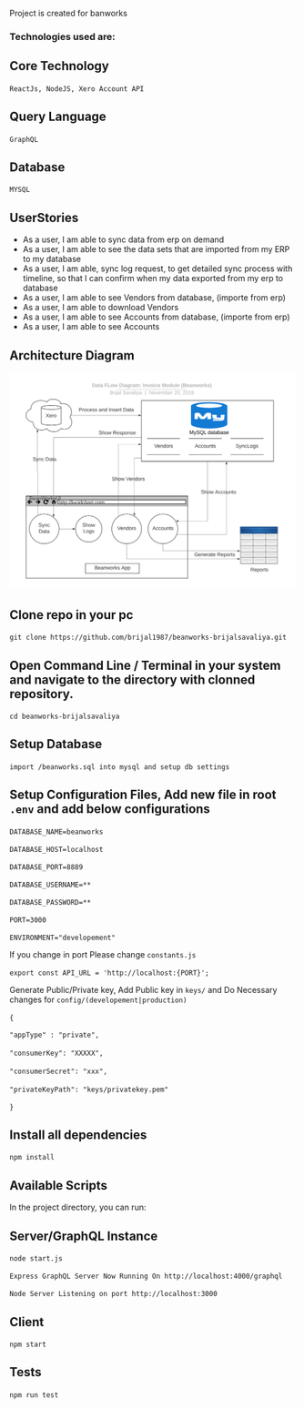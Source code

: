 Project is created for banworks
### Technologies used are:

## Core Technology
`ReactJs, NodeJS, Xero Account API`

## Query Language
`GraphQL`

## Database
`MYSQL`

## UserStories

- As a user, I am able to sync data from erp on demand
- As a user, I am able to see the data sets that are imported from my ERP to my database
- As a user, I am able, sync log request, to get detailed sync process with timeline, so
that I can confirm when my data exported from my erp to database
- As a user, I am able to see Vendors from database, (importe from erp)
- As a user, I am able to download Vendors
- As a user, I am able to see Accounts from database, (importe from erp)
- As a user, I am able to see Accounts

## Architecture Diagram

![Architecture](/diagrams/invoice_module_data_flow_diagram.png)

## Clone repo in your pc

`git clone https://github.com/brijal1987/beanworks-brijalsavaliya.git`

## Open Command Line / Terminal in your system and navigate to the directory with clonned repository.

`cd beanworks-brijalsavaliya`

## Setup Database

`import /beanworks.sql into mysql and setup db settings`

## Setup Configuration Files, Add new file in root `.env` and add below configurations

`DATABASE_NAME=beanworks`

`DATABASE_HOST=localhost`

`DATABASE_PORT=8889`

`DATABASE_USERNAME=**`

`DATABASE_PASSWORD=**`

`PORT=3000`

`ENVIRONMENT="developement"`


If you change in port Please change `constants.js`

`export const API_URL = 'http://localhost:{PORT}';`


Generate Public/Private key, Add Public key in `keys/` and Do Necessary changes for `config/(developement|production)`

`{`

    "appType" : "private",

    "consumerKey": "XXXXX",

    "consumerSecret": "xxx",

    "privateKeyPath": "keys/privatekey.pem"

`}`


## Install all dependencies

`npm install`

## Available Scripts

In the project directory, you can run:

## Server/GraphQL Instance

`node start.js` 


`Express GraphQL Server Now Running On http://localhost:4000/graphql`

`Node Server Listening on port http://localhost:3000`


## Client

`npm start`

## Tests

`npm run test`
